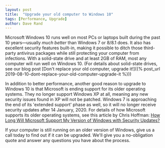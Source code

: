 ```yaml
---
layout: post
title:  "Upgrade your old computer to Windows 10"
tags: [Performance, Upgrade]
author: Dave Rand
---
```

Microsoft Windows 10 runs well on most PCs or laptops built during the past 10 years—usually *much better* than Windows 7 or 8/8.1 does. It also has excellent security features built-in, making it possible to ditch those third-party antivirus packages while still protecting your computer from infections. With a solid-state drive and at least 2GB of RAM, most any computer will run well on Windows 10. (For details about solid-state drives, see our blog post [Don't replace your old computer, upgrade it!]({% post_url 2019-08-10-dont-replace-your-old-computer-upgrade-it %}))

In addition to better performance, another good reason to upgrade to Windows 10 is that Microsoft is ending support for its older operating systems. They no longer support Windows XP at all, meaning any new security issues found in XP will not be patched. Windows 7 is approaching the end of its 'extended support' phase as well, so it will no longer receive security updates after 14 January, 2020. For details of how Microsoft supports its older operating systems, see this article by Chris Hoffman: [How Long Will Microsoft Support My Version of Windows with Security Updates?](https://www.howtogeek.com/308290/how-long-will-microsoft-support-my-version-of-windows-with-security-updates/)

If your computer is still running on an older version of Windows, give us a call today to find out if it can be upgraded. We'll give you a no-obligation quote and answer any questions you have about the process.
